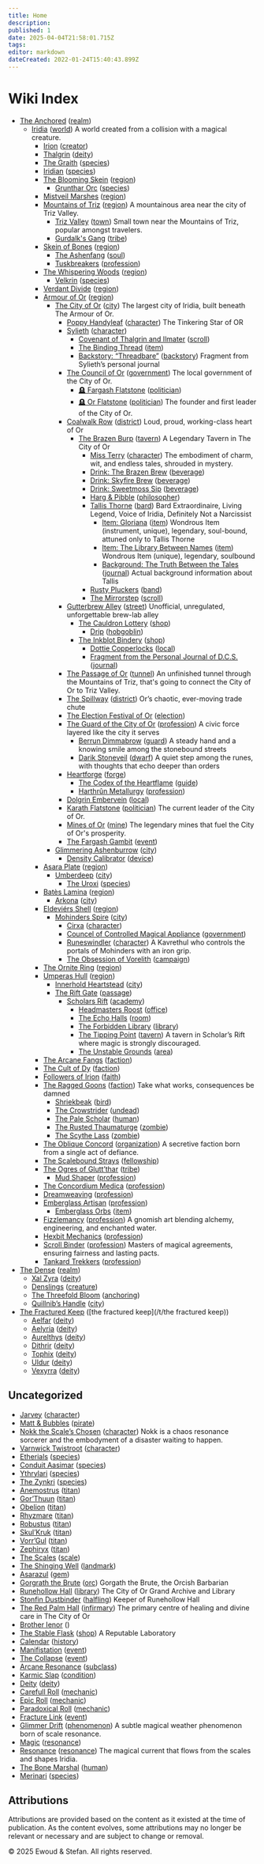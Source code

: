 ```yaml
---
title: Home
description: 
published: 1
date: 2025-04-04T21:58:01.715Z
tags: 
editor: markdown
dateCreated: 2022-01-24T15:40:43.899Z
---
```

# Wiki Index
  - [The Anchored](/geography/realm/the-anchored.md) ([realm](/t/realm))
    - [Iridia](/geography/world/iridia.md) ([world](/t/world))
      A world created from a collision with a magical creature.
      - [Irion](/being/deity/irion.md) ([creator](/t/creator))
      - [Thalgrin](/being/deity/thalgrin.md) ([deity](/t/deity))
      - [The Graith](/being/monster/graith.md) ([species](/t/species))
      - [Iridian](/being/species/iridian.md) ([species](/t/species))
      - [The Blooming Skein](/geography/region/blooming-skein.md) ([region](/t/region))
        - [Grunthar Orc](/being/species/sub-species/grunthar-orc.md) ([species](/t/species))
      - [Mistveil Marshes](/geography/region/mistveil-marshes.md) ([region](/t/region))
      - [Mountains of Triz](/geography/region/mountains-of-triz.md) ([region](/t/region))
        A mountainous area near the city of Triz Valley.
        - [Triz Valley](/geography/settlement/city/triz-valley.md) ([town](/t/town))
          Small town near the Mountains of Triz, popular amongst travelers.
        - [Gurdalk's Gang](/structure/society/tribe/gurdalks-gang.md) ([tribe](/t/tribe))
      - [Skein of Bones](/geography/region/skein-of-bones.md) ([region](/t/region))
        - [The Ashenfang](/structure/society/clan/ashenfang.md) ([soul](/t/soul))
        - [Tuskbreakers](/structure/society/profession/tuskbreaker.md) ([profession](/t/profession))
      - [The Whispering Woods](/geography/region/the-whispering-woods.md) ([region](/t/region))
        - [Velkrin](/being/species/velkrin.md) ([species](/t/species))
      - [Verdant Divide](/geography/region/verdant-divide.md) ([region](/t/region))
      - [Armour of Or](/geography/scale/armour-of-or.md) ([region](/t/region))
        - [The City of Or](/geography/settlement/city/city-of-or.md) ([city](/t/city))
          The largest city of Iridia, built beneath The Armour of Or.
          - [Poppy Handyleaf](/being/character/poppy-handyleaf.md) ([character](/t/character))
            The Tinkering Star of OR
          - [Sylieth](/being/character/sylieth.md) ([character](/t/character))
            - [Covenant of Thalgrin and Ilmater](/being/character/sylieth/covenant-of-thalgrin-and-ilmater.md) ([scroll](/t/scroll))
            - [The Binding Thread](/being/character/sylieth/the-binding-thread.md) ([item](/t/item))
            - [Backstory: “Threadbare”](/being/character/sylieth/threadbare.md) ([backstory](/t/backstory))
              Fragment from Sylieth’s personal journal
          - [The Council of Or](/geography/settlement/city/city-of-or/council-of-or.md) ([government](/t/government))
            The local government of the City of Or.
            - [🪦 Fargash Flatstone](/geography/settlement/city/city-of-or/local/fargash-flatstone.md) ([politician](/t/politician))
            - [🪦 Or Flatstone](/geography/settlement/city/city-of-or/local/or-flatstone.md) ([politician](/t/politician))
              The founder and first leader of the City of Or.
          - [Coalwalk Row](/geography/settlement/city/city-of-or/district/coalwalk-row.md) ([district](/t/district))
            Loud, proud, working-class heart of Or
            - [The Brazen Burp](/geography/settlement/city/city-of-or/shop/the-brazen-burp.md) ([tavern](/t/tavern))
              A Legendary Tavern in The City of Or
              - [Miss Terry](/being/character/miss-terry.md) ([character](/t/character))
                The embodiment of charm, wit, and endless tales, shrouded in mystery.
              - [Drink: The Brazen Brew](/geography/settlement/city/city-of-or/consumable/brazen-brew.md) ([beverage](/t/beverage))
              - [Drink: Skyfire Brew](/geography/settlement/city/city-of-or/consumable/skyfire-brew.md) ([beverage](/t/beverage))
              - [Drink: Sweetmoss Sip](/geography/settlement/city/city-of-or/consumable/sweetmoss-sip.md) ([beverage](/t/beverage))
              - [Harg & Pibble](/geography/settlement/city/city-of-or/local/harg-and-pibble.md) ([philosopher](/t/philosopher))
              - [Tallis Thorne](/geography/settlement/city/city-of-or/local/tallis-thorne.md) ([bard](/t/bard))
                Bard Extraordinaire, Living Legend, Voice of Iridia, Definitely Not a Narcissist
                - [Item: Gloriana](/geography/settlement/city/city-of-or/local/tallis-thorne/gloriana.md) ([item](/t/item))
                  Wondrous Item (instrument, unique), legendary, soul-bound, attuned only to Tallis Thorne
                - [Item: The Library Between Names](/geography/settlement/city/city-of-or/local/tallis-thorne/library-between-names.md) ([item](/t/item))
                  Wondrous Item (unique), legendary, soulbound
                - [Background: The Truth Between the Tales](/geography/settlement/city/city-of-or/local/tallis-thorne/truth-between-the-tales.md) ([journal](/t/journal))
                  Actual background information about Tallis
              - [Rusty Pluckers](/geography/settlement/city/city-of-or/shop/the-brazen-burp/rusty-pluckers.md) ([band](/t/band))
              - [The Mirrorstep](/geography/settlement/city/city-of-or/shop/the-brazen-burp/the-mirrorstep.md) ([scroll](/t/scroll))
          - [Gutterbrew Alley](/geography/settlement/city/city-of-or/district/gutterbrew-alley.md) ([street](/t/street))
            Unofficial, unregulated, unforgettable brew-lab alley
            - [The Cauldron Lottery](/geography/settlement/city/city-of-or/shop/the-cauldron-lottery.md) ([shop](/t/shop))
              - [Drip](/geography/settlement/city/city-of-or/shop/the-cauldron-lottery/drip.md) ([hobgoblin](/t/hobgoblin))
            - [The Inkblot Bindery](/geography/settlement/city/city-of-or/shop/the-inkblot-bindery.md) ([shop](/t/shop))
              - [Dottie Copperlocks](/geography/settlement/city/city-of-or/local/dottie-copperlocks.md) ([local](/t/local))
              - [Fragment from the Personal Journal of D.C.S.](/geography/settlement/city/city-of-or/shop/the-inkblot-bindery/fragment-from-the-personal-journal-of-dcs.md) ([journal](/t/journal))
          - [The Passage of Or](/geography/settlement/city/city-of-or/district/passage-of-or.md) ([tunnel](/t/tunnel))
            An unfinished tunnel through the Mountains of Triz, that's going to connect the City of Or to Triz Valley.
          - [The Spillway](/geography/settlement/city/city-of-or/district/the-spillway.md) ([district](/t/district))
            Or’s chaotic, ever-moving trade chute
          - [The Election Festival of Or](/geography/settlement/city/city-of-or/election-festival.md) ([election](/t/election))
          - [The Guard of the City of Or](/geography/settlement/city/city-of-or/guard-of-or.md) ([profession](/t/profession))
            A civic force layered like the city it serves
            - [Berrun Dimmabrow](/geography/settlement/city/city-of-or/guard-of-or/berrun-dimmabrow.md) ([guard](/t/guard))
              A steady hand and a knowing smile among the stonebound streets
            - [Darik Stoneveil](/geography/settlement/city/city-of-or/guard-of-or/darik-stoneveil.md) ([dwarf](/t/dwarf))
              A quiet step among the runes, with thoughts that echo deeper than orders
          - [Heartforge](/geography/settlement/city/city-of-or/heartforge.md) ([forge](/t/forge))
            - [The Codex of the Heartflame](/geography/settlement/city/city-of-or/heartforge/the-codex-of-the-heartflame.md) ([guide](/t/guide))
            - [Harthrûn Metallurgy](/structure/society/profession/harthrûn-metallurgy.md) ([profession](/t/profession))
          - [Dolgrin Embervein](/geography/settlement/city/city-of-or/local/dolgrin-embervein.md) ([local](/t/local))
          - [Karath Flatstone](/geography/settlement/city/city-of-or/local/karath-flatstone.md) ([politician](/t/politician))
            The current leader of the City of Or.
          - [Mines of Or](/geography/settlement/city/city-of-or/mines-of-or.md) ([mine](/t/mine))
            The legendary mines that fuel the City of Or's prosperity.
          - [The Fargash Gambit](/geography/settlement/city/city-of-or/the-fargash-gambit.md) ([event](/t/event))
        - [Glimmering Ashenburrow](/geography/settlement/city/glimmering-ashenburrow.md) ([city](/t/city))
          - [Density Calibrator](/geography/settlement/city/glimmering-ashenburrow/density-calibrator.md) ([device](/t/device))
      - [Asara Plate](/geography/scale/asara-plate.md) ([region](/t/region))
        - [Umberdeep](/geography/settlement/city/umberdeep.md) ([city](/t/city))
          - [The Uroxi](/being/species/uroxi.md) ([species](/t/species))
      - [Batès Lamina](/geography/scale/bates-lamina.md) ([region](/t/region))
        - [Arkona](/geography/settlement/city/arkona.md) ([city](/t/city))
      - [Eldeviérs Shell](/geography/scale/eldeviérs-shell.md) ([region](/t/region))
        - [Mohinders Spire](/geography/settlement/city/mohinders.md) ([city](/t/city))
          - [Cirxa](/being/character/cirxa.md) ([character](/t/character))
          - [Councel of Controlled Magical Appliance](/geography/settlement/city/mohinders/ccma.md) ([government](/t/government))
          - [Runeswindler](/geography/settlement/city/mohinders/runeswindler.md) ([character](/t/character))
            A Kavrethul who controls the portals of Mohinders with an iron grip.
          - [The Obsession of Vorelith](/geography/settlement/city/mohinders/the-obsession-of-vorelith.md) ([campaign](/t/campaign))
      - [The Ornite Ring](/geography/scale/ornite-ring.md) ([region](/t/region))
      - [Umperas Hull](/geography/scale/umperas-hull.md) ([region](/t/region))
        - [Innerhold Heartstead](/geography/settlement/city/innerhold-heartstead.md) ([city](/t/city))
        - [The Rift Gate](/geography/settlement/enclave/scholars-rift/the-rift-gate.md) ([passage](/t/passage))
          - [Scholars Rift](/geography/settlement/enclave/scholars-rift/scholars-rift.md) ([academy](/t/academy))
            - [Headmasters Roost](/geography/settlement/enclave/scholars-rift/headmasters-roost.md) ([office](/t/office))
            - [The Echo Halls](/geography/settlement/enclave/scholars-rift/the-echo-halls.md) ([room](/t/room))
            - [The Forbidden Library](/geography/settlement/enclave/scholars-rift/the-forbidden-library.md) ([library](/t/library))
            - [The Tipping Point](/geography/settlement/enclave/scholars-rift/the-tipping-point.md) ([tavern](/t/tavern))
              A tavern in Scholar’s Rift where magic is strongly discouraged.
            - [The Unstable Grounds](/geography/settlement/enclave/scholars-rift/the-unstable-grounds.md) ([area](/t/area))
      - [The Arcane Fangs](/structure/society/factions/arcane-fangs.md) ([faction](/t/faction))
      - [The Cult of Dy](/structure/society/factions/cult-of-dy.md) ([faction](/t/faction))
      - [Followers of Irion](/structure/society/factions/followers-of-irion.md) ([faith](/t/faith))
      - [The Ragged Goons](/structure/society/factions/ragged-goons.md) ([faction](/t/faction))
        Take what works, consequences be damned
        - [Shriekbeak](/structure/society/factions/ragged-goons/shriekbeak.md) ([bird](/t/bird))
        - [The Crowstrider](/structure/society/factions/ragged-goons/the-crowstrider.md) ([undead](/t/undead))
        - [The Pale Scholar](/structure/society/factions/ragged-goons/the-pale-scholar.md) ([human](/t/human))
        - [The Rusted Thaumaturge](/structure/society/factions/ragged-goons/the-rusted-thaumaturge.md) ([zombie](/t/zombie))
        - [The Scythe Lass](/structure/society/factions/ragged-goons/the-scythe-lass.md) ([zombie](/t/zombie))
      - [The Oblique Concord](/structure/society/factions/the-oblique-concord.md) ([organization](/t/organization))
        A secretive faction born from a single act of defiance.
      - [The Scalebound Strays](/structure/society/fellowship/scalebound-strays.md) ([fellowship](/t/fellowship))
      - [The Ogres of Glutt’thar](/structure/society/ogres-of-glutt-thar.md) ([tribe](/t/tribe))
        - [Mud Shaper](/structure/society/profession/mudshaper.md) ([profession](/t/profession))
      - [The Concordium Medica](/structure/society/profession/concordium-medica.md) ([profession](/t/profession))
      - [Dreamweaving](/structure/society/profession/dreamweaving.md) ([profession](/t/profession))
      - [Emberglass Artisan](/structure/society/profession/emberglass-artisan.md) ([profession](/t/profession))
        - [Emberglass Orbs](/structure/society/profession/emberglass-artisan/emberglass-orb.md) ([item](/t/item))
      - [Fizzlemancy](/structure/society/profession/fizzlemancy.md) ([profession](/t/profession))
        A gnomish art blending alchemy, engineering, and enchanted water.
      - [Hexbit Mechanics](/structure/society/profession/hexbit-mechanics.md) ([profession](/t/profession))
      - [Scroll Binder](/structure/society/profession/scroll-binder.md) ([profession](/t/profession))
        Masters of magical agreements, ensuring fairness and lasting pacts.
      - [Tankard Trekkers](/structure/society/profession/tankard-trekkers.md) ([profession](/t/profession))
  - [The Dense](/geography/realm/the-dense.md) ([realm](/t/realm))
    - [Xal Zyra](/being/deity/xal-zyra.md) ([deity](/t/deity))
    - [Denslings](/being/species/denslings.md) ([creature](/t/creature))
    - [The Threefold Bloom](/geography/realm/the-dense/threefold-bloom.md) ([anchoring](/t/anchoring))
    - [Quillnib’s Handle](/geography/settlement/city/quillnibs-handle.md) ([city](/t/city))
  - [The Fractured Keep](/geography/realm/the-fractured-keep.md) ([the fractured keep](/t/the fractured keep))
    - [Aelfar](/being/deity/aelfar.md) ([deity](/t/deity))
    - [Aelyria](/being/deity/aelyria.md) ([deity](/t/deity))
    - [Aurelthys](/being/deity/aurelthys.md) ([deity](/t/deity))
    - [Dithrir](/being/deity/dithrir.md) ([deity](/t/deity))
    - [Tophix](/being/deity/tophix.md) ([deity](/t/deity))
    - [Uldur](/being/deity/uldur.md) ([deity](/t/deity))
    - [Vexyrra](/being/deity/vexyrra.md) ([deity](/t/deity))

## Uncategorized
- [Jarvey](/being/character/jarvey.md) ([character](/t/character))
- [Matt & Bubbles](/being/character/matt.md) ([pirate](/t/pirate))
- [Nokk the Scale’s Chosen](/being/character/nokk.md) ([character](/t/character))
  Nokk is a chaos resonance sorcerer and the embodyment of a disaster waiting to happen.
- [Varnwick Twistroot](/being/character/varnwick.md) ([character](/t/character))
- [Etherials](/being/species/etherial.md) ([species](/t/species))
- [Conduit Aasimar](/being/species/sub-species/conduit-aasimar.md) ([species](/t/species))
- [Ythrylari](/being/species/ythrylari.md) ([species](/t/species))
- [The Zynkri](/being/species/zynkri.md) ([species](/t/species))
- [Anemostrus](/being/titan/anemostrus.md) ([titan](/t/titan))
- [Gor’Thuun](/being/titan/gor-thuun.md) ([titan](/t/titan))
- [Obelion](/being/titan/obelion.md) ([titan](/t/titan))
- [Rhyzmare](/being/titan/rhyzmare.md) ([titan](/t/titan))
- [Robustus](/being/titan/robustus.md) ([titan](/t/titan))
- [Skul’Kruk](/being/titan/skul-kruk.md) ([titan](/t/titan))
- [Vorr’Gul](/being/titan/vorr-gul.md) ([titan](/t/titan))
- [Zephiryx](/being/titan/zephiryx.md) ([titan](/t/titan))
- [The Scales](/geography/landmark/scale.md) ([scale](/t/scale))
- [The Shinging Well](/geography/landmark/the-shinging-well.md) ([landmark](/t/landmark))
- [Asarazul](/geography/settlement/city/city-of-or/asarazul.md) ([gem](/t/gem))
- [Gorgrath the Brute](/geography/settlement/city/city-of-or/local/gorgrath-the-brute.md) ([orc](/t/orc))
  Gorgath the Brute, the Orcish Barbarian
- [Runehollow Hall](/geography/settlement/city/city-of-or/shop/runehollow-hall.md) ([library](/t/library))
  The City of Or Grand Archive and Library
- [Stonfin Dustbinder](/geography/settlement/city/city-of-or/shop/runehollow-hall/stonfin-dustbinder.md) ([halfling](/t/halfling))
  Keeper of Runehollow Hall
- [The Red Palm Hall](/geography/settlement/city/city-of-or/shop/the-red-palm-hall.md) ([infirmary](/t/infirmary))
  The primary centre of healing and divine care in The City of Or
- [Brother Ienor](/geography/settlement/city/city-of-or/shop/the-red-palm-hall/brother-ienor.md) ([](/t/))
- [The Stable Flask](/geography/settlement/city/city-of-or/shop/the-stable-flask.md) ([shop](/t/shop))
  A Reputable Laboratory
- [Calendar](/structure/chronological/calendar.md) ([history](/t/history))
- [Manifistation](/structure/chronological/event/manifestation.md) ([event](/t/event))
- [The Collapse](/structure/chronological/event/the-collapse.md) ([event](/t/event))
- [Arcane Resonance](/structure/mechanic/class/sorcerer/subclass/arcane-resonance.md) ([subclass](/t/subclass))
- [Karmic Slap](/structure/mechanic/condition/karmic-slap.md) ([condition](/t/condition))
- [Deity](/structure/mechanic/deity.md) ([deity](/t/deity))
- [Carefull Roll](/structure/mechanic/dice/carefull.md) ([mechanic](/t/mechanic))
- [Epic Roll](/structure/mechanic/dice/epic.md) ([mechanic](/t/mechanic))
- [Paradoxical Roll](/structure/mechanic/dice/paradoxal-recoil.md) ([mechanic](/t/mechanic))
- [Fracture Link](/structure/mechanic/fracture-link.md) ([event](/t/event))
- [Glimmer Drift](/structure/mechanic/glimmer-drift.md) ([phenomenon](/t/phenomenon))
  A subtle magical weather phenomenon born of scale resonance.
- [Magic](/structure/mechanic/magic.md) ([resonance](/t/resonance))
- [Resonance](/structure/mechanic/resonance.md) ([resonance](/t/resonance))
  The magical current that flows from the scales and shapes Iridia.
- [The Bone Marshal](/structure/society/factions/ragged-goons/the-bone-marshal.md) ([human](/t/human))
- [Merinari](/trash/species/merinari.md) ([species](/t/species))
## Attributions
Attributions are provided based on the content as it existed at the time of publication. As the content evolves, some attributions may no longer be relevant or necessary and are subject to change or removal.

© 2025 Ewoud & Stefan. All rights reserved.
